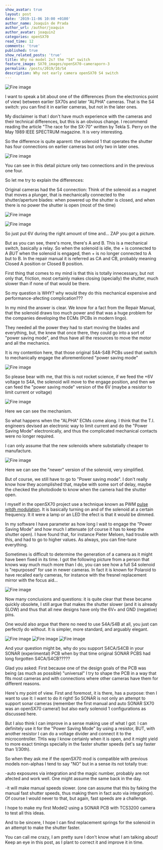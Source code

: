 ```yaml
---
show_avatar: true
layout: post
date: '2019-11-06 10:00 +0100'
author_name: Joaquín de Prada
author_url: /author/joaquin
author_avatar: joaquin2
categories: openSX70
read_time: 12
comments: 'true'
published: true
show_related_posts: 'true'
title: Why no model 2s? the "S4" switch
feature_image: SX70_images/openSX70-cameraporn-3
permalink: /posts/2019/10/S4
description: Why not early camera openSX70 S4 switch
---
```

![Fire image]({{site.url}}/{{site.baseurl}}img/2019/07/726112-M125D-alpha-model3.jpg)

I want to speak a bit about one of the differences (from the electronics point of view) between earlier SX70s and later "ALPHA" cameras. That is the S4 switch: you can find it in earlier cameras, but not in the later ones.

My disclaimer is that I don't have much experience with the cameras and their technical differences, but this is an obvious change. I recommend reading the article "The race for the SX-70" written by Tekla S. Perry on the May 1989 IEEE SPECTRUM magazine. It is very interesting.

So the difference is quite aparent: the solenoid 1 that operates the shutter has four connections on earlier cameras but only two in later ones. 

![Fire image]({{site.url}}/{{site.baseurl}}img/2019/07/726352F-257D-B-alpha_5M72088619.jpg)

You can see in this detail picture only two connections and in the previous one four.

So let me try to explain the differences:

Original cameras had the S4 connection:
Think of the solenoid as a magnet that moves a plunger, that is mechanically connected to the shutter/aperture blades: when powered up the shutter is closed, and when there is no power the shutter is open (most of the time)

![Fire image]({{site.url}}/{{site.baseurl}}img/2019/07/S4-shutter-open.jpg)


![Fire image]({{site.url}}/{{site.baseurl}}img/2019/07/S4-shutter-closed.jpg)

So just put 6V during the right amount of time and... ZAP you got a picture.

But as you can see, there's more, there's A and B. This is a mechanical switch, basically a relay. So when the solenoid is idle, the + is connected to A *BUT* when the solenoid is engaged, then + is no longer connected to A but to B. In the repair manual it is referred as CA and CB, probably meaning Closed A position or Closed B position.

First thing that comes to my mind is that this is totally innecessary, but not only that, friction, most certainly makes closing (specially) the shutter, much slower than if none of that would be there.

So my question is WHY? why would they do this mechanical expensive and performance-afecting complication???

In my mind the answer is clear. We know for a fact from the Repair Manual, that the solenoid draws too much power and that was a huge problem for the companies developing the ECMs (PCBs in modern lingo). 

They needed all the power they had to start moving the blades and everything, but, the knew that once there, they could go into a sort of "power saving mode", and thus have all the resources to move the motor and all the mechanics.

It is my contention here, that those original S4A-S4B PCBs used that switch to mechanically engage the aforementioned "power saving mode"


![Fire image]({{site.url}}/{{site.baseurl}}img/2019/07/S4-engaged.jpg)

So please bear with me, that this is not rocket science, if we feed the +6V voltage to S4A, the solenoid will move to the engage position, and then we can feed the "power saving mode" version of the 6V (maybe a resistor to limit current or voltage)

![Fire image]({{site.url}}/{{site.baseurl}}img/2019/07/S4-manual.jpg)

Here we can see the mechanism.

So what happens when the "ALPHA" ECMs come along. I think that the T.I. engineers devised an electronic way to limit current and do the "Power Saving Mode" electronically, and thus the complicated mechanical contacts were no longer required.

I can only assume that the new solenoids where substatially cheaper to manufacture.


![Fire image]({{site.url}}/{{site.baseurl}}img/2019/07/S4-alpha.jpg)

Here we can see the "newer" version of the solenoid, very simplified.

But of course, we still have to go to "Power saving mode". I don't really know how they acomplished that, maybe with some sort of delay, maybe the checked the photodiode to know when the camera had the shutter open.

I myself in the openSX70 project use a technique known as PWM [pulse witdh modulation](https://youtu.be/GQLED3gmONg). It is basically turning on and of the solenoid at a certain frequency. It it were a lamp or an LED the efect is that it would be dimmed.

In my software I have parameter as how long I wait to engage the "Power Saving Mode" and how much I attenuate (of course it has to keep the shutter open). I have found that, for instance Pieter Meloen, had trouble with this, and had to go to higher values. As always, you can fine-tune everything.

Sometimes is difficult to determine the generation of a camera as it might have been fixed in its time. I got the following picture from a person that knows way much much more than I do, you can see how a full S4 solenoid is "repurposed" for use in newer cameras. In fact it is known for Polaroid to have recalled early cameras, for instance with the fresnel replacement mirror with the focus aid...

![Fire image]({{site.url}}/{{site.baseurl}}img/2019/07/cut-solenoid.jpg)

Now many conclusions and questions: it is quite clear that these became quickly obsolete, I still argue that makes the shutter slower (and it is already SLOW) and thus that all new designs have only the 6V+ and GND (negative) pins.

One would also argue that there no need to use S4A/S4B at all, you just can perfectly do without. It is simpler, more standard, and arguably elegant.

![Fire image]({{site.url}}/{{site.baseurl}}img/2019/07/20190703-SONAR-TSL237T-TOP.jpg)
![Fire image]({{site.url}}/{{site.baseurl}}img/2019/07/20190703-SONAR-TSL237T-TOP-DETAIL.jpg)
![Fire image]({{site.url}}/{{site.baseurl}}img/2019/07/sonar-in-camera.jpg)

And your question might be, why do you support S4CA/S4CB in your SONAR (experimental) PCB when by that time original SONAR PCBS had long forgotten S4CA/S4CB?????

Glad you asked: First because one of the design goals of the PCB was being (as much as possible) "universal" I try to shape the PCB in a way that fits most cameras and with connections where other cameras have them for different reasons.

Here's my point of view. First and foremost, it is there, has a purpose: then I want to use it: I want to do it right! So SONAR is not only an attempt to support sonar cameras (remember the first manual and auto SONAR SX70 was an openSX70 camera!) but also early solenoid 1 configurations as discussed here.

But I also think I can improve in a sense making use of what I got: I can definitely use it for the "Power Saving Mode" by using a resistor, BUT, with another resistor I can do a voltage divider and connect it to the microcontroller. THis way I know certainly when it is open, and it might yield to more exact timings specially in the faster shutter speeds (let's say faster than 1/30th).

So when they ask me if the openSX70 mod is compatible with previous models non-alphas I tend to say "NO" but in a sense its not totally true:

-auto exposures via integration and the magic number, probably are not afected and work well. One might assume the same back in the day.

-it will make manual speeds slower. (one can assume that this by faking the manual fast shutter speeds, thus making them in fact auto via integration). Of course I would never to that, but again, fast speeds are a challenge.

I hope to make my first Model2 using a SONAR PCB with TCS3200 camera to test all this ideas.

And to be sincere, I hope I can find replacement springs for the solenoid in an attempt to make the shutter faster.

You can call me crazy, I am pretty sure I don't know what I am talking about! Keep an eye in this post, as I plant to correct it and improve it in time.
